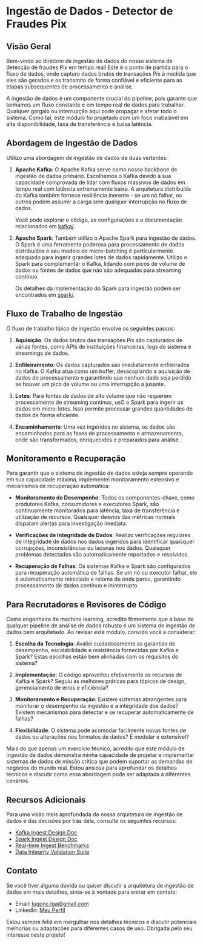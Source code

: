 # Ingestão de Dados - Detector de Fraudes Pix
## Visão Geral
Bem-vindo ao diretório de ingestão de dados do nosso sistema de detecção de fraudes Pix em tempo real! Este é o ponto de partida para o fluxo de dados, onde capturo dados brutos de transações Pix à medida que eles são gerados e os transmito de forma confiável e eficiente para as etapas subsequentes de processamento e análise.

A ingestão de dados é um componente crucial do pipeline, pois garante que tenhamos um fluxo constante e em tempo real de dados para trabalhar. Qualquer gargalo ou interrupção aqui pode propagar e afetar todo o sistema. Como tal, este módulo foi projetado com um foco inabalável em alta disponibilidade, taxa de transferência e baixa latência.
## Abordagem de Ingestão de Dados
Utilizo uma abordagem de ingestão de dados de duas vertentes:

1. **Apache Kafka**: O Apache Kafka serve como nosso backbone de ingestão de dados primário. Escolhemos o Kafka devido à sua capacidade comprovada de lidar com fluxos massivos de dados em tempo real com latência extremamente baixa. A arquitetura distribuída do Kafka também fornece resiliência inerente - se um nó falhar, os outros podem assumir a carga sem qualquer interrupção no fluxo de dados.

   Você pode explorar o código, as configurações e a documentação relacionados em [kafka/](kafka/).

2. **Apache Spark**: Também utilizo o Apache Spark para ingestão de dados. O Spark é uma ferramenta poderosa para processamento de dados distribuídos e seu modelo de micro-batching é particularmente adequado para ingerir grandes lotes de dados rapidamente. Utilizo o Spark para complementar o Kafka, lidando com picos de volume de dados ou fontes de dados que não são adequadas para streaming contínuo.

   Os detalhes da implementação do Spark para ingestão podem ser encontrados em [spark/](spark/).
## Fluxo de Trabalho de Ingestão
O fluxo de trabalho típico de ingestão envolve os seguintes passos:

1. **Aquisição**: Os dados brutos das transações Pix são capturados de várias fontes, como APIs de instituições financeiras, logs do sistema e streamings de dados.

2. **Enfileiramento**: Os dados capturados são imediatamente enfileirados no Kafka. O Kafka atua como um buffer, desacoplando a aquisição de dados do processamento e garantindo que nenhum dado seja perdido se houver um pico de volume ou uma interrupção a jusante.

3. **Lotes**: Para fontes de dados de alto volume que não requerem processamento de streaming contínuo, usO o Spark para ingerir os dados em micro-lotes. Isso permite processar grandes quantidades de dados de forma eficiente.

4. **Encaminhamento**: Uma vez ingeridos no sistema, os dados são encaminhados para as fases de processamento e armazenamento, onde são transformados, enriquecidos e preparados para análise.
## Monitoramento e Recuperação
Para garantir que o sistema de ingestão de dados esteja sempre operando em sua capacidade máxima, implementei monitoramento extensivo e mecanismos de recuperação automática:

- **Monitoramento de Desempenho**: Todos os componentes-chave, como produtores Kafka, consumidores e executores Spark, são continuamente monitorados para latência, taxa de transferência e utilização de recursos. Quaisquer desvios das métricas normais disparam alertas para investigação imediata.

- **Verificações de Integridade de Dados**: Realizo verificações regulares de integridade de dados nos dados ingeridos para identificar quaisquer corrupções, inconsistências ou lacunas nos dados. Quaisquer problemas detectados são automaticamente reportados e resolvidos.

- **Recuperação de Falhas**: Os sistemas Kafka e Spark são configurados para recuperação automática de falhas. Se um nó ou executor falhar, ele é automaticamente reiniciado e retoma de onde parou, garantindo processamento de dados contínuo e ininterrupto.
## Para Recrutadores e Revisores de Código
Como engenheira de machine learning, acredito firmemente que a base de qualquer pipeline de análise de dados robusto é um sistema de ingestão de dados bem arquitetado. Ao revisar este módulo, convido você a considerar:

1. **Escolha da Tecnologia**: Avaliei cuidadosamente as garantias de desempenho, escalabilidade e resistência fornecidas por Kafka e Spark? Estas escolhas estão bem alinhadas com os requisitos do sistema?

2. **Implementação**: O código aproveitou efetivamente os recursos de Kafka e Spark? Seguiu as melhores práticas para tópicos de design, gerenciamento de erros e eficiência?

3. **Monitoramento e Recuperação**: Existem sistemas abrangentes para monitorar o desempenho da ingestão e a integridade dos dados? Existem mecanismos para detectar e se recuperar automaticamente de falhas?

4. **Flexibilidade**: O sistema pode acomodar facilmente novas fontes de dados ou alterações nos formatos de dados? É modular e extensível?

Mais do que apenas um exercício técnico, acredito que este módulo de ingestão de dados demonstra minha capacidade de projetar e implementar sistemas de dados de missão crítica que podem suportar as demandas de negócios do mundo real. Estou ansiosa para aprofundar os detalhes técnicos e discutir como essa abordagem pode ser adaptada a diferentes cenários.
## Recursos Adicionais
Para uma visão mais aprofundada da nossa arquitetura de ingestão de dados e das decisões por trás dela, consulte os seguintes recursos:

- [Kafka Ingest Design Doc](kafka/design_doc.md)
- [Spark Ingest Design Doc](spark/design_doc.md)
- [Real-time Ingest Benchmarks](benchmarks/real_time_ingest.md)
- [Data Integrity Validation Suite](data_integrity/validation_suite.md)
## Contato
Se você tiver alguma dúvida ou quiser discutir a arquitetura de ingestão de dados em mais detalhes, sinta-se à vontade para entrar em contato:

- Email: lugonc.lga@gmail.com
- LinkedIn: [Meu Perfil](https://www.linkedin.com/in/luanagoncalves05/)

Estou sempre feliz em mergulhar nos detalhes técnicos e discutir potenciais melhorias ou adaptações para diferentes casos de uso. Obrigada pelo seu interesse neste projeto!
